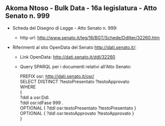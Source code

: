 ## Akoma Ntoso - Bulk Data - 16a legislatura - Atto Senato n. 999 ##

* Scheda del Disegno di Legge - Atto Senato n. 999:
	* http url: http://www.senato.it/leg/16/BGT/Schede/Ddliter/32260.htm

* Riferimenti al sito OpenData del Senato http://dati.senato.it/:
	* Link OpenData: http://dati.senato.it/ddl/32260
	* Query SPARQL per i documenti relativi all'Atto Senato:

        PREFIX osr: <http://dati.senato.it/osr/>  
		SELECT DISTINCT ?testoPresentato ?testoApprovato  
		WHERE  
		{  
		    ?ddl a osr:Ddl.  
		    ?ddl osr:idFase 999 .  
		    OPTIONAL { ?ddl osr:testoPresentato ?testoPresentato }  
		    OPTIONAL { ?ddl osr:testoApprovato ?testoApprovato }  
		}
		